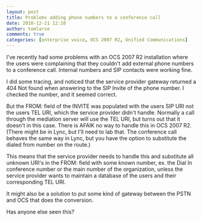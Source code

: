 ```yaml
---
layout: post
title: Problems adding phone numbers to a conference call
date: 2010-12-21 12:10
author: tomlarse
comments: true
categories: [enterprise voice, OCS 2007 R2, Unified Communications]
---
```

I've recently had some problems with an OCS 2007 R2 installation where the users were complaining that they couldn't add external phone numbers to a conference call. Internal numbers and SIP contacts were working fine.

I did some tracing, and noticed that the service provider gateway returned a 404 Not found when answering to the SIP Invite of the phone number. I checked the number, and it seemed correct.

But the FROM: field of the INVITE was populated with the users SIP URI not the users TEL URI, which the service provider didn't handle. Normally a call through the mediation server will use the TEL URI, but turns out that it doesn't in this case. There is AFAIK no way to handle this in OCS 2007 R2. (There might be in Lync, but I'll need to lab that. The conference call behaves the same way in Lync, but you have the option to substitute the dialed from number on the route.)

This means that the service provider needs to handle this and substitute all unknown URI's in the FROM: field with some known number, ex. the Dial In conference number or the main number of the organization, unless the service provider wants to maintain a database of the users and their corresponding TEL URI.

It might also be a solution to put some kind of gateway between the PSTN and OCS that does the conversion.

Has anyone else seen this?
